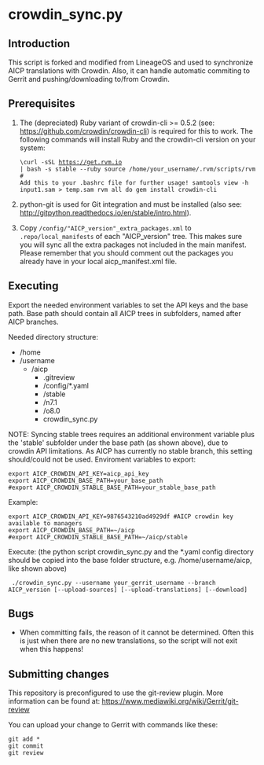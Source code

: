crowdin_sync.py
==================

Introduction
------------
This script is forked and modified from LineageOS and used to synchronize AICP translations with Crowdin. Also, it can handle
automatic commiting to Gerrit and pushing/downloading to/from Crowdin.

Prerequisites
-------------
1. The (depreciated) Ruby variant of crowdin-cli >= 0.5.2 (see: https://github.com/crowdin/crowdin-cli) is required for this to work.
   The following commands will install Ruby and the crowdin-cli version on your system:

    <code>\curl -sSL https://get.rvm.io | bash -s stable --ruby
    source /home/your_username/.rvm/scripts/rvm # Add this to your .bashrc file for further usage!
    samtools view -h input1.sam > temp.sam
    rvm all do gem install crowdin-cli </code>

2. python-git is used for Git integration and must be installed (also see: http://gitpython.readthedocs.io/en/stable/intro.html).

3. Copy <code>/config/"AICP_version"_extra_packages.xml</code> to <code>.repo/local_manifests</code> of each "AICP_version" tree.
   This makes sure you will sync all the extra packages not included in the main manifest.
   Please remember that you should comment out the packages you already have in your
   local aicp_manifest.xml file.

Executing
---------
Export the needed environment variables to set the API keys and the base path.
Base path should contain all AICP trees in subfolders, named after AICP branches.

Needed directory structure:

* /home
 * /username
   * /aicp
     * .gitreview
     * /config/*.yaml
     * /stable
     * /n7.1
     * /o8.0
     * crowdin_sync.py

NOTE: Syncing stable trees requires an additional environment variable plus the 'stable'
subfolder under the base path (as shown above), due to crowdin API limitations.
As AICP has currently no stable branch, this setting should/could not be used.
Enviroment variables to export:

    export AICP_CROWDIN_API_KEY=aicp_api_key
    export AICP_CROWDIN_BASE_PATH=your_base_path
    #export AICP_CROWDIN_STABLE_BASE_PATH=your_stable_base_path

Example:

    export AICP_CROWDIN_API_KEY=9876543210ad4929df #AICP crowdin key available to managers
    export AICP_CROWDIN_BASE_PATH=~/aicp
    #export AICP_CROWDIN_STABLE_BASE_PATH=~/aicp/stable

Execute:
(the python script crowdin_sync.py and the *.yaml config directory should be copied into the base
folder structure, e.g. /home/username/aicp, like shown above)

<code>    ./crowdin_sync.py --username your_gerrit_username --branch AICP_version [--upload-sources] [--upload-translations] [--download] </code>

Bugs
----
 - When committing fails, the reason of it cannot be determined. Often this is just when there
   are no new translations, so the script will not exit when this happens!

Submitting changes
------------------
This repository is preconfigured to use the git-review plugin.
More information can be found at:
https://www.mediawiki.org/wiki/Gerrit/git-review

You can upload your change to Gerrit with commands like these:

    git add *
    git commit
    git review
